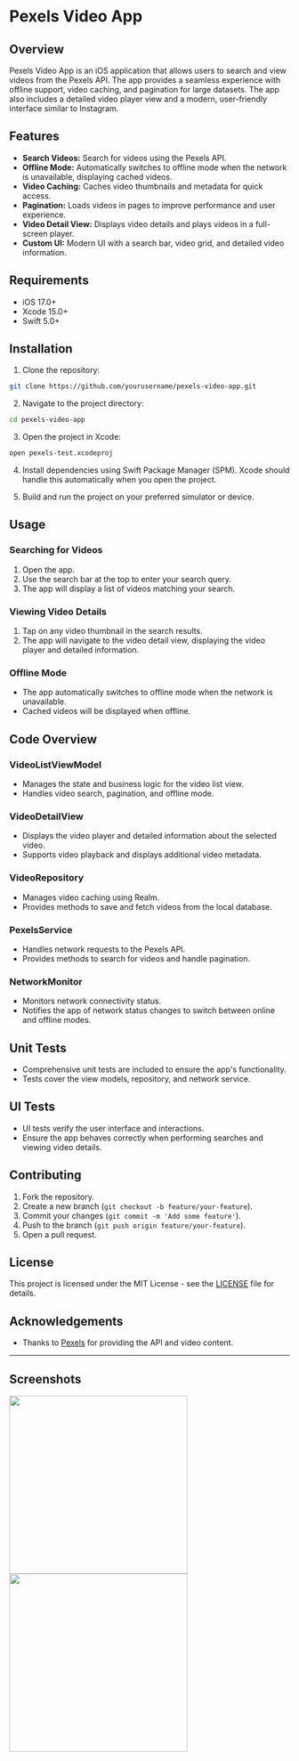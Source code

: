 
# Pexels Video App

## Overview

Pexels Video App is an iOS application that allows users to search and view videos from the Pexels API. The app provides a seamless experience with offline support, video caching, and pagination for large datasets. The app also includes a detailed video player view and a modern, user-friendly interface similar to Instagram.

## Features

- **Search Videos:** Search for videos using the Pexels API.
- **Offline Mode:** Automatically switches to offline mode when the network is unavailable, displaying cached videos.
- **Video Caching:** Caches video thumbnails and metadata for quick access.
- **Pagination:** Loads videos in pages to improve performance and user experience.
- **Video Detail View:** Displays video details and plays videos in a full-screen player.
- **Custom UI:** Modern UI with a search bar, video grid, and detailed video information.

## Requirements

- iOS 17.0+
- Xcode 15.0+
- Swift 5.0+

## Installation

1. Clone the repository:

```bash
git clone https://github.com/yourusername/pexels-video-app.git
```

2. Navigate to the project directory:

```bash
cd pexels-video-app
```

3. Open the project in Xcode:

```bash
open pexels-test.xcodeproj
```

4. Install dependencies using Swift Package Manager (SPM). Xcode should handle this automatically when you open the project.

5. Build and run the project on your preferred simulator or device.

## Usage

### Searching for Videos

1. Open the app.
2. Use the search bar at the top to enter your search query.
3. The app will display a list of videos matching your search.

### Viewing Video Details

1. Tap on any video thumbnail in the search results.
2. The app will navigate to the video detail view, displaying the video player and detailed information.

### Offline Mode

- The app automatically switches to offline mode when the network is unavailable.
- Cached videos will be displayed when offline.

## Code Overview

### VideoListViewModel

- Manages the state and business logic for the video list view.
- Handles video search, pagination, and offline mode.

### VideoDetailView

- Displays the video player and detailed information about the selected video.
- Supports video playback and displays additional video metadata.

### VideoRepository

- Manages video caching using Realm.
- Provides methods to save and fetch videos from the local database.

### PexelsService

- Handles network requests to the Pexels API.
- Provides methods to search for videos and handle pagination.

### NetworkMonitor

- Monitors network connectivity status.
- Notifies the app of network status changes to switch between online and offline modes.

## Unit Tests

- Comprehensive unit tests are included to ensure the app's functionality.
- Tests cover the view models, repository, and network service.

## UI Tests

- UI tests verify the user interface and interactions.
- Ensure the app behaves correctly when performing searches and viewing video details.

## Contributing

1. Fork the repository.
2. Create a new branch (`git checkout -b feature/your-feature`).
3. Commit your changes (`git commit -m 'Add some feature'`).
4. Push to the branch (`git push origin feature/your-feature`).
5. Open a pull request.

## License

This project is licensed under the MIT License - see the [LICENSE](LICENSE) file for details.

## Acknowledgements

- Thanks to [Pexels](https://www.pexels.com/) for providing the API and video content.

---

## Screenshots

<img src="https://github.com/cucobein/pexels-test/assets/13151201/3dd8e8c7-f5c9-4e28-959f-af74b65dc392" width="320">

<img src="https://github.com/cucobein/pexels-test/assets/13151201/7ffddf2a-cdc6-4ae2-a522-c11035d2daf2" width="320">
